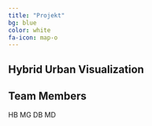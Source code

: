 ```yaml
---
title: "Projekt"
bg: blue
color: white
fa-icon: map-o
---
```


## Hybrid Urban Visualization



## Team Members

HB
MG
DB
MD